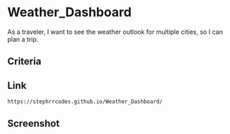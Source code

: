 # Weather_Dashboard
As a traveler, I want to see the weather outlook for multiple cities, so I can plan a trip.

## Criteria

## Link
    https://stephrrcodes.github.io/Weather_Dashboard/

## Screenshot
